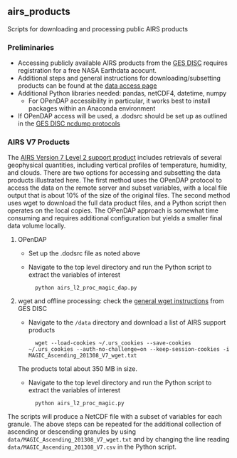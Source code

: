 ## airs_products

Scripts for downloading and processing public AIRS products

### Preliminaries

* Accessing publicly available AIRS products from the [GES DISC](https://disc.gsfc.nasa.gov/) requires registration for a free NASA Earthdata acocunt.
* Additional steps and general instructions for downloading/subsetting products can be found at the [data access page](https://disc.gsfc.nasa.gov/data-access)
* Additional Python libraries needed: pandas, netCDF4, datetime, numpy
    - For OPenDAP accessibility in particular, it works best to install packages within an Anaconda environment
* If OPenDAP access will be used, a .dodsrc should be set up as outlined in the [GES DISC ncdump protocols](https://disc.gsfc.nasa.gov/data-access#ncdump)

### AIRS V7 Products

The [AIRS Version 7 Level 2 support product](https://disc.gsfc.nasa.gov/datasets/AIRS2SUP_7.0/summary?keywords=AIRS) includes retrievals of several geophysical quantities, including vertical profiles of temperature, humidity, and clouds. There are two options for accessing and subsetting the data products illustrated here. The first method uses the OPenDAP protocol to access the data on the remote server and subset variables, with a local file output that is about 10% of the size of the original files. The second method uses wget to download the full data product files, and a Python script then operates on the local copies. The OPenDAP approach is somewhat time consuming and requires additional configuration but yields a smaller final data volume locally.

1. OPenDAP
    - Set up the .dodsrc file as noted above
    - Navigate to the top level directory and run the Python script to extract the variables of interest  

            python airs_l2_proc_magic_dap.py  
2. wget and offline processing: check the [general wget instructions](https://disc.gsfc.nasa.gov/data-access#mac_linux_wget) from GES DISC
    - Navigate to the `/data` directory and download a list of AIRS support products

            wget --load-cookies ~/.urs_cookies --save-cookies ~/.urs_cookies --auth-no-challenge=on --keep-session-cookies -i MAGIC_Ascending_201308_V7_wget.txt  
    The products total about 350 MB in size.  
    - Navigate to the top level directory and run the Python script to extract the variables of interest  

            python airs_l2_proc_magic.py  

The scripts will produce a NetCDF file with a subset of variables for each granule. The above steps can be repeated for the additional collection of ascending or descending granules by using `data/MAGIC_Ascending_201308_V7_wget.txt` and by changing the line reading `data/MAGIC_Ascending_201308_V7.csv` in the Python script.

